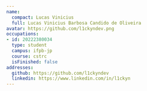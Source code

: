 ```yaml
---
name:
  compact: Lucas Vinicius
  full: Lucas Vinicius Barbosa Candido de Oliveira
avatar: https://github.com/l1ckyndev.png
occupations:
- id: 20222380034
  type: student
  campus: ifpb-jp
  course: cstrc
  isFinished: false
addresses:
  github: https://github.com/l1ckyndev
  linkedin: https://www.linkedin.com/in/l1ckyn
---
```

